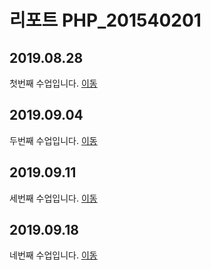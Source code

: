 # 리포트 PHP_201540201

## 2019.08.28
첫번째 수업입니다. [이동](./01)
## 2019.09.04
두번째 수업입니다. [이동](./02/lecture_02)
## 2019.09.11
세번째 수업입니다. [이동](lecture_03)
## 2019.09.18
네번째 수업입니다. [이동](lecture_04)
